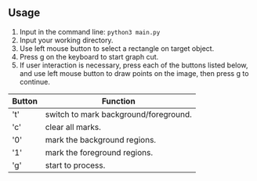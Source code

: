 ## Usage

1. Input in the command line: `python3 main.py`
2. Input your working directory.
3. Use left mouse button to select a rectangle on target object.
4. Press g on the keyboard to start graph cut.
5. If user interaction is necessary, press each of the buttons listed below, and use left mouse button to draw points on the image, then press g to continue.



| Button | Function                              |
| ------ | ------------------------------------- |
| 't'    | switch to mark background/foreground. |
| 'c'    | clear all marks.                      |
| '0'    | mark the background regions.          |
| '1'    | mark the foreground regions.          |
| 'g'    | start to process.                     |
